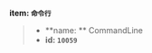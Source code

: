 <!-- BEGIN_AUTOGEN: do NOT edit in this block -->

**item: `命令行`**

> * **name: ** CommandLine
> * **id: `10059`**

<!-- END_AUTOGEN-->
